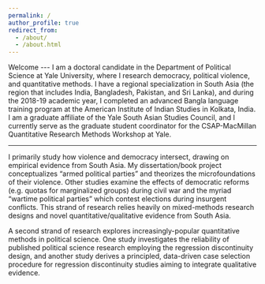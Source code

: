 ```yaml
---
permalink: /
author_profile: true
redirect_from: 
  - /about/
  - /about.html
---
```


Welcome --- I am a doctoral candidate in the Department of Political Science at Yale University, where I research democracy, political violence, and quantitative methods. I have a regional specialization in South Asia (the region that includes India, Bangladesh, Pakistan, and Sri Lanka), and during the 2018-19 academic year, I completed an advanced Bangla language training program at the American Institute of Indian Studies in Kolkata, India. I am a graduate affiliate of the Yale South Asian Studies Council, and I currently serve as the graduate student coordinator for the CSAP-MacMillan Quantitative Research Methods Workshop at Yale.

*****

I primarily study how violence and democracy intersect, drawing on empirical evidence from South Asia. My dissertation/book project conceptualizes “armed political parties” and theorizes the microfoundations of their violence. Other studies examine the effects of democratic reforms (e.g. quotas for marginalized groups) during civil war and the myriad “wartime political parties” which contest elections during insurgent conflicts. This strand of research relies heavily on mixed-methods research designs and novel quantitative/qualitative evidence from South Asia.

A second strand of research explores increasingly-popular quantitative methods in political science. One study investigates the reliability of published political science research employing the regression discontinuity design, and another study derives a principled, data-driven case selection procedure for regression discontinuity studies aiming to integrate qualitative evidence.
